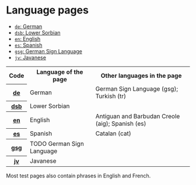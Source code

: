 # Language pages

<!-- In alphabetical order by language code -->

* <a href="lang/de.html"><code>de</code>: German</a>
* <a href="lang/dsb.html"><code>dsb</code>: Lower Sorbian</a>
* <a href="lang/en.html"><code>en</code>: English</a>
* <a href="lang/es.html"><code>es</code>: Spanish</a>
* <a href="lang/gsg.html"><code>gsg</code>: German Sign Language</a>
* <a href="lang/jv.html"><code>jv</code>: Javanese</a>

<table>
    <tr>
        <th>Code
        <th>Language of the page
        <th>Other languages in the page
    <tr>
        <th><a href="lang/de.html">de</a>
        <td>German
        <td>German Sign Language (gsg); Turkish (tr)
    <tr>
        <th><a href="lang/dsb.html">dsb</a>
        <td>Lower Sorbian
        <td>
    <tr>
        <th><a href="lang/en.html">en</a>
        <td>English
        <td>Antiguan and Barbudan Creole (aig); Spanish (es)
    <tr>
        <th><a href="lang/es.html">es</a>
        <td>Spanish
        <td>Catalan (cat)
    <tr>
        <th><a href="lang/gsg.html">gsg</a>
        <td>TODO German Sign Language
        <td>
    <tr>
        <th><a href="lang/jv.html">jv</a>
        <td>Javanese
        <td>
</table>

<p>Most test pages also contain phrases in English and French.</p>
